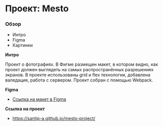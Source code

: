 # Проект: Mesto

### Обзор
* Интро
* Figma
* Картинки

**Интро**

Проект о фотографиях.
В Фигме размещен макет, в котором видно, как проект должен выглядеть на самых распространённых разрешениях экранов.
В проекте использованы grid и flex технологии, добавлена валедация, работа с сервером.
Проект собран с помощью Webpack.

**Figma**

* [Ссылка на макет в Figma](https://www.figma.com/file/2cn9N9jSkmxD84oJik7xL7/JavaScript.-Sprint-4?node-id=0%3A1)

**Ссылка на проект**

* https://santip-a.github.io/mesto-project/
